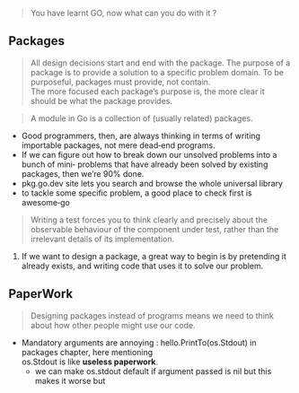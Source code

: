 > You have learnt GO, now what can you do with it ?


## Packages 
>All design decisions start and end with the package. The purpose of a package is to provide a 
>solution to a specific problem domain. To be purposeful, packages must provide, not contain.  
>The more focused each package’s purpose is, the more clear it should be what the package provides.

> A module in Go is a collection of (usually related) packages. 
- Good programmers, then, are always thinking in terms of writing importable packages, not mere dead‐end programs.
- If we can figure out how to break down our unsolved problems into a bunch of mini‐ problems that have  already been solved by existing packages, then we’re 90% done.
- pkg.go.dev site lets you search and browse the whole universal library
- to tackle some specific problem, a good place to check first is awesome‐go

>Writing a test forces you to think clearly and precisely about the observable behaviour of the component under test, rather than the irrelevant details of its implementation.

1. If we want to design a package, a great way to begin is by pretending it already exists, and writing code that uses it to solve our problem.

## PaperWork
>Designing packages instead of programs means we need to think about how other people might use our code.

- Mandatory arguments are annoying : hello.PrintTo(os.Stdout) in packages chapter, here mentioning  
os.Stdout is like __useless paperwork__.
    - we can make os.stdout default if argument passed is nil but this makes it worse but 
